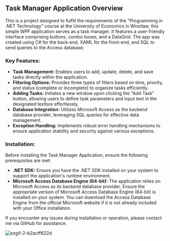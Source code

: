 ## Task Manager Application Overview

This is a project designed to fulfill the requirements of the "Programming in .NET Technology" course at the University of Economics in Wrocław, this simple WPF application serves as a task manager. It features a user-friendly interface comprising buttons, combo boxes, and a DataGrid. The app was created using C# for the back-end, XAML for the front-end, and SQL to send queries to the Access database.

### Key Features:

- **Task Management:** Enables users to add, update, delete, and save tasks directly within the application.
- **Filtering Options:** Provides three types of filters based on time, priority, and status (complete or incomplete) to organize tasks efficiently.
- **Adding Tasks:** Initiates a new window upon clicking the "Add Task" button, allowing users to define task parameters and input text in the designated textbox effortlessly.
- **Database Integration:** Utilizes Microsoft Access as the backend database provider, leveraging SQL queries for effective data management.
- **Exception Handling:** Implements robust error handling mechanisms to ensure application stability and security against various exceptions.

### Installation:

Before installing the Task Manager Application, ensure the following prerequisites are met:
- **.NET SDK:** Ensure you have the .NET SDK installed on your system to support the application's runtime environment.
- **Microsoft Access Database Engine (64-bit):** The application relies on Microsoft Access as its backend database provider. Ensure the appropriate version of Microsoft Access Database Engine (64-bit) is installed on your system. You can download the Access Database Engine from the official Microsoft website if it is not already included with your Office installation.

If you encounter any issues during installation or operation, please contact me via GitHub for assistance.

![ezgif-2-b2acff622d](https://github.com/vikdov/WPF-Task-Manager/assets/158165237/91889503-c44e-4cb4-a61f-c3ea978f3769)






